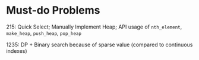 # Must-do Problems

215: Quick Select; Manually Implement Heap; API usage of `nth_element`, `make_heap`, `push_heap`, `pop_heap`

1235: DP + Binary search because of sparse value (compared to continuous indexes)